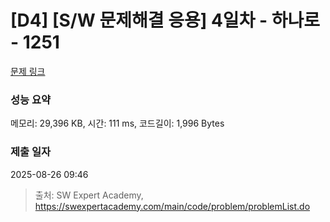 # [D4] [S/W 문제해결 응용] 4일차 - 하나로 - 1251 

[문제 링크](https://swexpertacademy.com/main/code/problem/problemDetail.do?contestProbId=AV15StKqAQkCFAYD) 

### 성능 요약

메모리: 29,396 KB, 시간: 111 ms, 코드길이: 1,996 Bytes

### 제출 일자

2025-08-26 09:46



> 출처: SW Expert Academy, https://swexpertacademy.com/main/code/problem/problemList.do